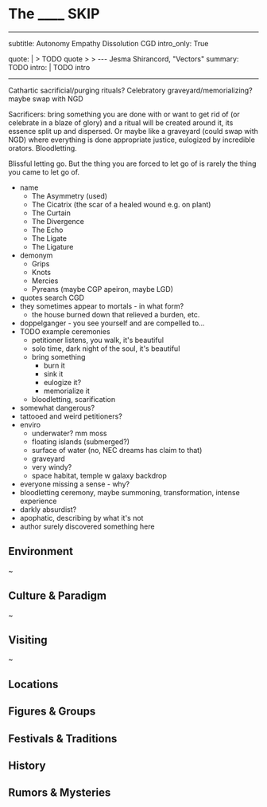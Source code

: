 # The ____ SKIP

---
subtitle: Autonomy Empathy Dissolution CGD
intro_only: True
<!-- post_intro_only: MEDIA("David Hellman - Braid background.jpg") -->
quote: |
    > TODO quote
    >
    > <span class="attribution">--- Jesma Shirancord, "Vectors"<span>
summary: TODO
intro: |
    TODO intro

---

<!--
the point:

- how to know what to move on from
- how to move on
- the joy of letting go
-->



Cathartic sacrificial/purging rituals? Celebratory graveyard/memorializing? maybe swap with NGD

Sacrificers: bring something you are done with or want to get rid of (or celebrate in a blaze of glory) and a ritual will be created around it, its essence split up and dispersed. Or maybe like a graveyard (could swap with NGD) where everything is done appropriate justice, eulogized by incredible orators. Bloodletting.

Blissful letting go. But the thing you are forced to let go of is rarely the thing you came to let go of.

- name
    + The Asymmetry (used)
    + The Cicatrix (the scar of a healed wound e.g. on plant)
    + The Curtain
    + The Divergence
    + The Echo
    + The Ligate
    + The Ligature
- demonym
	+ Grips
	+ Knots
	+ Mercies
	+ Pyreans (maybe CGP apeiron, maybe LGD)
- quotes search CGD
- they sometimes appear to mortals - in what form?
	+ the house burned down that relieved a burden, etc.
- doppelganger - you see yourself and are compelled to...
- TODO example ceremonies
	+ petitioner listens, you walk, it's beautiful
	+ solo time, dark night of the soul, it's beautiful
	+ bring something
		* burn it
		* sink it
		* eulogize it?
		* memorialize it
	+ bloodletting, scarification
- somewhat dangerous?
- tattooed and weird petitioners?
- enviro
	+ underwater? mm moss
	+ floating islands (submerged?)
	+ surface of water (no, NEC dreams has claim to that)
	+ graveyard
	+ very windy?
	+ space habitat, temple w galaxy backdrop
- everyone missing a sense - why?
- bloodletting ceremony, maybe summoning, transformation, intense experience
- darkly absurdist?
- apophatic, describing by what it's not
- author surely discovered something here

## Environment

~

## Culture & Paradigm

~

## Visiting

~

## Locations

## Figures & Groups

## Festivals & Traditions

## History

## Rumors & Mysteries
